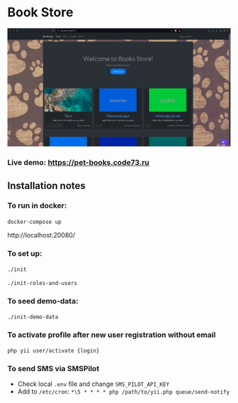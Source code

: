 # Book Store

<img src="screen1.png" alt="">

### Live demo: https://pet-books.code73.ru

## Installation notes

### To run in docker:

`docker-compose up`

http://localhost:20080/

### To set up:

`./init`

`./init-roles-and-users`

### To seed demo-data:

`./init-demo-data`

### To activate profile after new user registration without email

```
php yii user/activate {login}
```

### To send SMS via SMSPilot

- Check local `.env` file and change `SMS_PILOT_API_KEY`
- Add to `/etc/cron`: `*\5 * * * * php /path/to/yii.php queue/send-notify`
